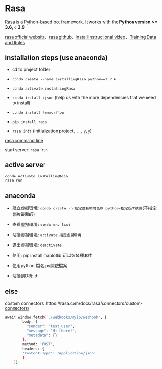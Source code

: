 # Rasa

Rasa is a Python-based bot framework. It works with the **Python version >= 3.6, < 3.9**

[rasa official website](https://rasa.com/docs/rasa/)、[rasa github](https://github.com/RasaHQ/rasa)、[Install instructional video](https://www.youtube.com/watch?v=4ewIABo0OkU)、[Training Data and Rules](https://www.youtube.com/watch?v=8gvGh6H2NO0)



## installation steps (use anaconda)

* cd to project folder

* `conda create --name installingRasa python==3.7.6`

* `conda activate installingRasa` 

* `conda install ujson` (help us with the more dependencies that we need to install)

* `conda install tensorflow`

* `pip install rasa`

* `rasa init` (initialization project ,  `. `,  `y`,  `y`)



[rasa command line](https://rasa.com/docs/rasa/command-line-interface/)

start server: `rasa run`



## active server 

```sh
conda activate installingRasa
rasa run
```





## anaconda

* 建立虛擬環境: `conda create -n 指定虛擬環境名稱 python=指定版本號碼`(不指定會妝最新的)
* 查看虛擬環境: `conda env list`
* 切換虛擬環境: `activate 指定虛擬環境`
* 退出虛擬環境: `deactivate`



* 使用: pip install maplotlib 可以裝各種套件
* 使用python 檔名.py開啟檔案
* 切換到D槽: d:



## else

costom connectors: https://rasa.com/docs/rasa/connectors/custom-connectors/

```sh
await window.fetch('./webhooks/myio/webhook', {
        body: {
          "sender": "test_user",  
          "message": "Hi there!",
          "metadata": {}
        },
        method: 'POST',
        headers: {
        'Content-Type': 'application/json'
        }
    })
```


